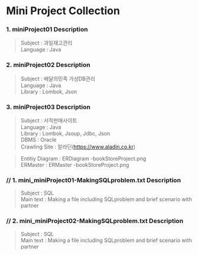 Mini Project Collection
==============
### 1. miniProject01 Description
> Subject : 과일재고관리 <br>
> Language : Java <br>

### 2. miniProject02 Description
> Subject : 배달의민족 가상DB관리 <br>
> Language : Java <br>
> Library : Lombok, Json <br>

### 3. miniProject03 Description

> Subject : 서적판매사이트 <br>
> Language : Java <br>
> Library : Lombok, Jsoup, Jdbc, Json <br>
> DBMS : Oracle <br>
> Crawling Site : 알라딘(https://www.aladin.co.kr)

> Entitiy Diagram : ERDiagram -bookStoreProject.png <br>
> ERMaster : ERMaster -bookStoreProject.png <br>

### // 1. mini_miniProject01-MakingSQLproblem.txt Description
> Subject : SQL <br>
> Main text : Making a file including SQLproblem and brief scenario with partner <br>

### // 2. mini_miniProject02-MakingSQLproblem.txt Description
> Subject : SQL <br>
> Main text : Making a file including SQLproblem and brief scenario with partner

